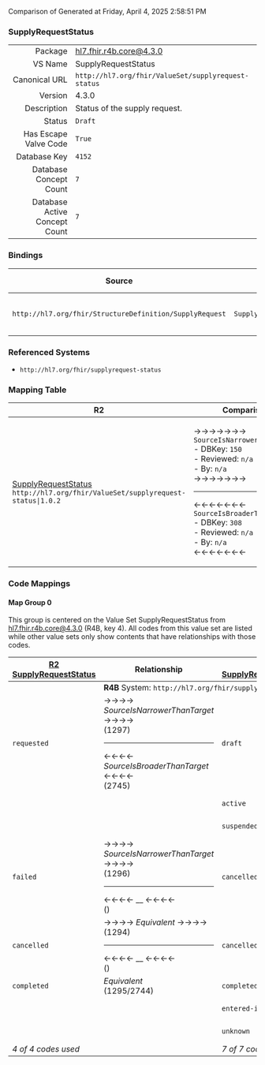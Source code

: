 Comparison of 
Generated at Friday, April 4, 2025 2:58:51 PM

### SupplyRequestStatus

|      |     |
| ---: | --- |
| Package | hl7.fhir.r4b.core@4.3.0 |
| VS Name | SupplyRequestStatus |
| Canonical URL | `http://hl7.org/fhir/ValueSet/supplyrequest-status` |
| Version | 4.3.0 |
| Description | Status of the supply request. |
| Status | `Draft` |
| Has Escape Valve Code | `True` |
| Database Key | `4152` |
| Database Concept Count | `7` |
| Database Active Concept Count | `7` |
### Bindings

| Source | Element | Binding | Strength | Element Short |
| ------ | ------- | ------- | -------- | ------------- |
| `http://hl7.org/fhir/StructureDefinition/SupplyRequest` | `SupplyRequest.status` | `http://hl7.org/fhir/ValueSet/supplyrequest-status\|4.3.0` | `Required` | draft \| active \| suspended + |

### Referenced Systems

* `http://hl7.org/fhir/supplyrequest-status`
### Mapping Table

| R2 | Comparison | R3 | Comparison | R4 | Comparison | R4B | Comparison | R5
| --- | --- | --- | --- | --- | --- | --- | --- | ---
| [SupplyRequestStatus](/docs/R2/ValueSets/SupplyRequestStatus.md)<br/> `http://hl7.org/fhir/ValueSet/supplyrequest-status\|1.0.2` | →→→→→→→<br/>`SourceIsNarrowerThanTarget`<br/>- DBKey: `150`<br/>- Reviewed: `n/a`<br/>- By: `n/a`<br/>→→→→→→→<hr/>←←←←←←←<br/>`SourceIsBroaderThanTarget`<br/>- DBKey: `308`<br/>- Reviewed: `n/a`<br/>- By: `n/a`<br/>←←←←←←←| [SupplyRequestStatus](/docs/R3/ValueSets/SupplyRequestStatus.md)<br/> `http://hl7.org/fhir/ValueSet/supplyrequest-status\|3.0.2` | →→→→→→→<br/>`Equivalent`<br/>- DBKey: `521`<br/>- Reviewed: `n/a`<br/>- By: `n/a`<br/>→→→→→→→<hr/>←←←←←←←<br/>`Equivalent`<br/>- DBKey: `742`<br/>- Reviewed: `n/a`<br/>- By: `n/a`<br/>←←←←←←←| [SupplyRequestStatus](/docs/R4/ValueSets/SupplyRequestStatus.md)<br/> `http://hl7.org/fhir/ValueSet/supplyrequest-status\|4.0.1` | →→→→→→→<br/>`Equivalent`<br/>- DBKey: `1759`<br/>- Reviewed: `n/a`<br/>- By: `n/a`<br/>→→→→→→→<hr/>←←←←←←←<br/>`Equivalent`<br/>- DBKey: `1760`<br/>- Reviewed: `n/a`<br/>- By: `n/a`<br/>←←←←←←←| [SupplyRequestStatus](/docs/R4B/ValueSets/SupplyRequestStatus.md)<br/> `http://hl7.org/fhir/ValueSet/supplyrequest-status\|4.3.0` | →→→→→→→<br/>`Equivalent`<br/>- DBKey: `1001`<br/>- Reviewed: `n/a`<br/>- By: `n/a`<br/>→→→→→→→<hr/>←←←←←←←<br/>`Equivalent`<br/>- DBKey: `1262`<br/>- Reviewed: `n/a`<br/>- By: `n/a`<br/>←←←←←←←| [SupplyRequestStatus](/docs/R5/ValueSets/SupplyRequestStatus.md)<br/> `http://hl7.org/fhir/ValueSet/supplyrequest-status\|5.0.0` 

### Code Mappings


#### Map Group 0

This group is centered on the Value Set SupplyRequestStatus from hl7.fhir.r4b.core@4.3.0 (R4B, key 4).
All codes from this value set are listed while other value sets only show contents that have relationships with those codes.

| [R2 SupplyRequestStatus](/docs/R2/ValueSets/SupplyRequestStatus.md)| Relationship | [R3 SupplyRequestStatus](/docs/R3/ValueSets/SupplyRequestStatus.md)| Relationship | [R4 SupplyRequestStatus](/docs/R4/ValueSets/SupplyRequestStatus.md)| Relationship | R4B SupplyRequestStatus| Relationship | [R5 SupplyRequestStatus](/docs/R5/ValueSets/SupplyRequestStatus.md)
| --- | --- | --- | --- | --- | --- | --- | --- | ---
| <td colspan="8">**R4B** System: `http://hl7.org/fhir/supplyrequest-status`
| `requested`| →→→→ _SourceIsNarrowerThanTarget_ →→→→ <br/>(1297)<hr/>←←←← _SourceIsBroaderThanTarget_ ←←←← <br/>(2745) | `draft`| _Equivalent_ <br/>(4863/7186)| `draft`| _Equivalent_ <br/>(18272/18273)| **`draft`**| _Equivalent_ <br/>(9441/11778)| `draft`
| | | `active`| _Equivalent_ <br/>(4864/7187)| `active`| _Equivalent_ <br/>(18274/18275)| **`active`**| _Equivalent_ <br/>(9442/11779)| `active`
| | | `suspended`| _Equivalent_ <br/>(4868/7191)| `suspended`| _Equivalent_ <br/>(18276/18277)| **`suspended`**| _Equivalent_ <br/>(9446/11783)| `suspended`
| `failed`| →→→→ _SourceIsNarrowerThanTarget_ →→→→ <br/>(1296)<hr/>←←←← __ ←←←← <br/>() | `cancelled`| _Equivalent_ <br/>(4865/7188)| `cancelled`| _Equivalent_ <br/>(18278/18279)| **`cancelled`**| _Equivalent_ <br/>(9443/11780)| `cancelled`
| `cancelled`| →→→→ _Equivalent_ →→→→ <br/>(1294)<hr/>←←←← __ ←←←← <br/>() | `cancelled`| _Equivalent_ <br/>(4865/7188)| `cancelled`| _Equivalent_ <br/>(18278/18279)| **`cancelled`**| _Equivalent_ <br/>(9443/11780)| `cancelled`
| `completed`| _Equivalent_ <br/>(1295/2744)| `completed`| _Equivalent_ <br/>(4866/7189)| `completed`| _Equivalent_ <br/>(18280/18281)| **`completed`**| _Equivalent_ <br/>(9444/11781)| `completed`
| | | `entered-in-error`| _Equivalent_ <br/>(4867/7190)| `entered-in-error`| _Equivalent_ <br/>(18282/18283)| **`entered-in-error`**| _Equivalent_ <br/>(9445/11782)| `entered-in-error`
| | | `unknown`| _Equivalent_ <br/>(4869/7192)| `unknown`| _Equivalent_ <br/>(18284/18285)| **`unknown`**| _Equivalent_ <br/>(9447/11784)| `unknown`
| *4 of 4 codes used* | | *7 of 7 codes used* | | *7 of 7 codes used* | | *7 of 7 codes used* | | *7 of 7 codes used* 

